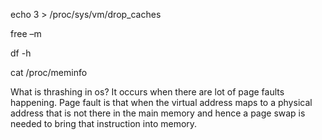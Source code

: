 echo 3 > /proc/sys/vm/drop_caches

 free –m

 df -h


cat /proc/meminfo

What is thrashing in os?
It occurs when there are lot of page faults happening. Page fault is that when the virtual address maps to a physical address that is not there in the main memory and hence a page swap is needed to bring that instruction into memory.